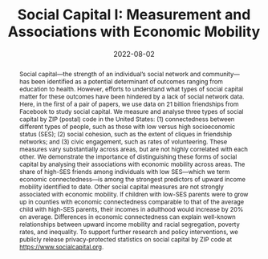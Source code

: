 ---
title: "Social Capital I: Measurement and Associations with Economic Mobility"
collection: wps
link: "https://www.nature.com/articles/s41586-022-04996-4"
coauthors: "Raj Chetty, Matthew O. Jackson, Johannes Stroebel, Theresa Kuchler, Nathaniel Hendren, Robert Fluegge, Sara Gong, Federico Gonzalez, Armelle Grondin, Matthew Jacob, Martin Koenen, Eduardo Laguna-Muggenburg, Florian Mudekereza, Tom Rutter, Nicolaj Thor, Wilbur Townsend, Ruby Zhang, Mike Bailey, Pablo Barberá, Monica Bhole, and Nils Wernerfelt"
date: 2022-08-02
outcome: 'Nature, 608 (7921), 108-121. 2022'
outcome_link: https://www.nature.com/articles/s41586-022-04996-4
press: <a href="https://www.nytimes.com/interactive/2022/08/01/upshot/rich-poor-friendships.html">NYT (1)</a> | <a href="https://www.nytimes.com/2022/08/01/briefing/economic-ladder-rich-poor-americans.html">NYT (2)</a> | <a href="https://www.washingtonpost.com/opinions/2022/08/07/harvard-chetty-research-facebook-friends-income/">Washington Post</a> | <a href="https://www.economist.com/graphic-detail/2022/08/01/a-new-study-shows-how-much-social-capital-matters">The Economist</a> | <a href="https://www.npr.org/sections/money/2022/08/01/1114661467/why-the-american-dream-is-more-attainable-in-some-cities-than-others">NPR</a> | <a href="https://www.cbsnews.com/news/economic-mobility-poor-children-rich-friends-study-raj-chetty/">CBS</a> | <a href="https://www.axios.com/2022/08/02/friendships-poor-kids-wealthy-economic-mobility-us-facebook">Axios</a> | <a href="https://www.brookings.edu/blog/up-front/2022/08/02/7-key-takeaways-from-chettys-new-research-on-friendship-and-economic-mobility/">Brookings</a> | <a href="https://elpais.com/tecnologia/2022-08-01/tener-amigos-ricos-mejora-el-potencial-economico-de-los-ninos-pobres-segun-millones-de-relaciones-en-facebook.html">El País</a> | <a href="https://www.nature.com/articles/d41586-022-02115-x">Nature Podcast</a> | <a href="https://thehill.com/changing-america/respect/poverty/3582534-friendships-key-to-upward-mobility-research/">The Hill</a>
recognition:
data: <a href="https://socialcapital.org/">Social Capital Atlas</a> | <a href="https://opportunityinsights.org/data/">Data</a> | <a href="https://opportunityinsights.org/wp-content/uploads/2022/08/social-capital_slides.pdf">Slides</a> | <a href="https://drew-johnston.com/files/social_capital/summary.pdf">Summary</a> | <a href="https://drew-johnston.com/files/social_capital/cover_art.pdf">Nature Cover Art</a> | <a href="https://static-content.springer.com/esm/art%3A10.1038%2Fs41586-022-04996-4/MediaObjects/41586_2022_4996_MOESM1_ESM.pdf">Appendix</a>
abstract: "Social capital—the strength of an individual’s social network and community—has been identified as a potential determinant of outcomes ranging from education to health. However, efforts to understand what types of social capital matter for these outcomes have been hindered by a lack of social network data. Here, in the first of a pair of papers, we use data on 21 billion friendships from Facebook to study social capital. We measure and analyse three types of social capital by ZIP (postal) code in the United States: (1) connectedness between different types of people, such as those with low versus high socioeconomic status (SES); (2) social cohesion, such as the extent of cliques in friendship networks; and (3) civic engagement, such as rates of volunteering. These measures vary substantially across areas, but are not highly correlated with each other. We demonstrate the importance of distinguishing these forms of social capital by analysing their associations with economic mobility across areas. The share of high-SES friends among individuals with low SES—which we term economic connectedness—is among the strongest predictors of upward income mobility identified to date. Other social capital measures are not strongly associated with economic mobility. If children with low-SES parents were to grow up in counties with economic connectedness comparable to that of the average child with high-SES parents, their incomes in adulthood would increase by 20% on average. Differences in economic connectedness can explain well-known relationships between upward income mobility and racial segregation, poverty rates, and inequality. To support further research and policy interventions, we publicly release privacy-protected statistics on social capital by ZIP code at <a href='https://socialcapital.org'>https://www.socialcapital.org</a>."
---